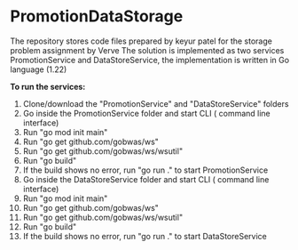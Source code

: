 # PromotionDataStorage
The repository stores code files prepared by keyur patel for the storage problem assignment by Verve
The solution is implemented as two services PromotionService and DataStoreService, the implementation is written in Go language (1.22)

**To run the services:**
1) Clone/download the "PromotionService" and "DataStoreService" folders
2) Go inside the PromotionService folder and start CLI ( command line interface)
3) Run "go mod init main"
4) Run "go get github.com/gobwas/ws"
5) Run "go get github.com/gobwas/ws/wsutil"
6) Run "go build"
7) If the build shows no error, run "go run ." to start PromotionService
8) Go inside the DataStoreService folder and start CLI ( command line interface)
9) Run "go mod init main"
10) Run "go get github.com/gobwas/ws"
11) Run "go get github.com/gobwas/ws/wsutil"
12) Run "go build"
13) If the build shows no error, run "go run ." to start DataStoreService


   
